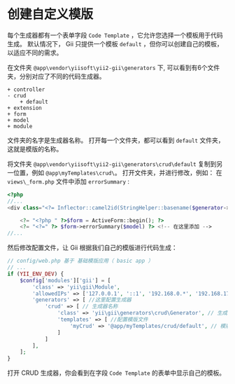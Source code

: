 创建自定义模版
===========================

每个生成器都有一个表单字段 `Code Template` ，它允许您选择一个模板用于代码生成。
默认情况下， Gii 只提供一个模板 `default` ，但你可以创建自己的模板，以适应不同的需求。

在文件夹 `@app\vendor\yiisoft\yii2-gii\generators` 下, 可以看到有6个文件夹，分别对应了不同的代码生成器。

```
+ controller
- crud
    + default
+ extension
+ form
+ model
+ module
```

文件夹的名字是生成器名称。 打开每一个文件夹，都可以看到 `default` 文件夹，这就是模版的名称。

将文件夹 `@app\vendor\yiisoft\yii2-gii\generators\crud\default` 复制到另一位置，例如 `@app\myTemplates\crud\`。
打开文件夹，并进行修改，例如： 在 `views\_form.php` 文件中添加 `errorSummary` :

```php
<?php
//...
<div class="<?= Inflector::camel2id(StringHelper::basename($generator->modelClass)) ?>-form">

    <?= "<?php " ?>$form = ActiveForm::begin(); ?>
    <?= "<?=" ?> $form->errorSummary($model) ?> <!-- 在这里添加 -->
//...
```

然后修改配置文件，让 Gii 根据我们自己的模版进行代码生成：

```php
// config/web.php 基于 基础模版应用（ basic app ）
// ...
if (YII_ENV_DEV) {    
    $config['modules']['gii'] = [
        'class' => 'yii\gii\Module',      
        'allowedIPs' => ['127.0.0.1', '::1', '192.168.0.*', '192.168.178.20'],  
        'generators' => [ //这里配置生成器
            'crud' => [ // 生成器名称
                'class' => 'yii\gii\generators\crud\Generator', // 生成器类
                'templates' => [ //配置模版文件
                    'myCrud' => '@app/myTemplates/crud/default', // 模版名称 => 模版路径
                ]
            ]
        ],
    ];
}
```

打开 CRUD 生成器，你会看到在字段 `Code Template` 的表单中显示自己的模板。